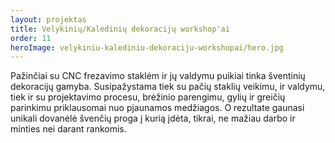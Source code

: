 ```yaml
---
layout: projektas
title: Velykinių/Kalėdinių dekoracijų workshop'ai
order: 11
heroImage: velykiniu-kalediniu-dekoraciju-workshopai/hero.jpg
---
```

Pažinčiai su CNC frezavimo staklėm ir jų valdymu puikiai tinka šventinių
dekoracijų gamyba. Susipažystama tiek su pačių staklių veikimu, ir valdymu,
tiek ir su projektavimo procesu, brėžinio parengimu, gylių ir greičių parinkimu
priklausomai nuo pjaunamos medžiagos. O rezultate gaunasi unikali dovanėlė
švenčių proga į kurią įdėta, tikrai, ne mažiau darbo ir minties nei darant
rankomis.
